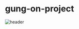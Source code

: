 # gung-on-project
![header](https://capsule-render.vercel.app/api?type=transparent&color=auto&height=300&section=header&text=궁온%20서비스&fontSize=80&textBg=true)
